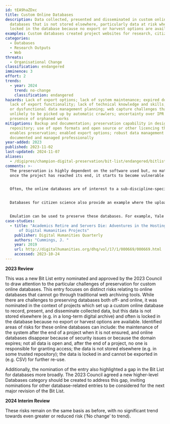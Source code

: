 ```yaml
---
id: tEA9haZDxc
title: Custom Online Databases
description: Data collected, presented and disseminated in custom online
  databases that is not stored elsewhere, particularly data at risk when it is
  locked in the database because no export or harvest options are available.
examples: Custom databases created project websites for research, citizen science
categories:
  - Databases
  - Research Outputs
  - Web
threats:
  - Organisational Change
classification: endangered
imminence: 3
effort: 2
trends:
  - year: 2024
    trend: no-change
    classification: endangered
hazards: Lack of export options; lack of system maintenance; expired domain;
  lack of export functionality; lack of technical knowledge and skills; limited
  or dysfunctional data management planning; web capture challenges that means
  unlikely to be picked up by automatic crawlers; uncertainty over IPR or the
  presence of orphaned works
mitigations: Backup and documentation; preservation capability in designated
  repository; use of open formats and open source or other licencing that
  enables preservation; enabled export options; robust data management planning;
  documented and managed professionally
year-added: 2023
published: 2023-11-02
last-updated: 2024-11-07
aliases:
  - /digipres/champion-digital-preservation/bit-list/endangered/bitlist-custom-online-databases
comments: >-
  The preservation is highly dependent on the software used but, no matter what,
  once the project has reached its end, it starts to become vulnerable.


  Often, the online databases are of interest to a sub-discipline-specific group of people, e.g. archaeologists specialized on cuneiform tablets. But the material itself often is then invaluable for this group because of the great effort invested in compiling it.


  Databases for citizen science also provide an example where the upload of information directly into it makes it distinctive.


  Emulation can be used to preserve these databases. For example, Yale University is preserving databases, especially SQL databases for websites, using EAASI. There are technical challenges, but the databases can be preserved, and have found issues are often around access to data and workforce development of technical skills to undertake preservation actions. There is a risk, however, that some of the databases cannot be exposed to the web as they have no survival time and/or cannot make them available as they were intended to be used.
case-studies:
  - title: "Academics Retire and Servers Die: Adventures in the Hosting and Storage
      of Digital Humanities Projects"
    publisher: Digital Humanities Quarterly
    authors: "Cummings, J. "
    year: 2019
    url: http://digitalhumanities.org/dhq/vol/17/1/000669/000669.html
    accessed: 2023-10-24
---
```

**2023 Review**

This was a new Bit List entry nominated and approved by the 2023 Council to draw attention to the particular challenges of preservation for custom online databases. This entry focuses on distinct risks relating to online databases that cannot go through traditional web archiving tools. While there are challenges to preserving databases both off- and online, it was nominated in the context of projects which set up a custom online database to record, present, and disseminate collected data, but this data is not stored elsewhere (e.g. in a long-term digital archive) and often is locked in the database because no export or harvest options are available. Identified areas of risks for these online databases can include: the maintenance of the system after the end of a project when it is not ensured, and online databases disappear because of security issues or because the domain expires; not all data is open and, after the end of a project, no one is responsible for granting access; the data is not stored elsewhere (e.g. in some trusted repository); the data is locked in and cannot be exported in (e.g. CSV) for further re-use.

Additionally, the nomination of the entry also highlighted a gap in the Bit List for databases more broadly. The 2023 Council agreed a new higher-level Databases category should be created to address this gap, inviting nominations for other database-related entries to be considered for the next major revision of the Bit List.

**2024 Interim Review**

These risks remain on the same basis as before, with no significant trend towards even greater or reduced risk (‘No change’ to trend).
